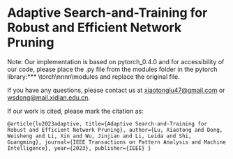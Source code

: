 # Adaptive Search-and-Training for Robust and Efficient Network Pruning

Note: Our implementation is based on pytorch_0.4.0 and for accessibility of our code, please place the .py file from the modules folder in the pytorch library:*** \torch\nnnn\modules and replace the original file.


If you have any questions, please contact us at xiaotonglu47@gmail.com or wsdong@mail.xidian.edu.cn. 

If our work is cited, please mark the citation as:

``
@article{lu2023adaptive,
  title={Adaptive Search-and-Training for Robust and Efficient Network Pruning},
  author={Lu, Xiaotong and Dong, Weisheng and Li, Xin and Wu, Jinjian and Li, Leida and Shi, Guangming},
  journal={IEEE Transactions on Pattern Analysis and Machine Intelligence},
  year={2023},
  publisher={IEEE}
}
``
